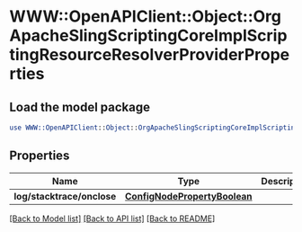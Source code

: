 # WWW::OpenAPIClient::Object::OrgApacheSlingScriptingCoreImplScriptingResourceResolverProviderProperties

## Load the model package
```perl
use WWW::OpenAPIClient::Object::OrgApacheSlingScriptingCoreImplScriptingResourceResolverProviderProperties;
```

## Properties
Name | Type | Description | Notes
------------ | ------------- | ------------- | -------------
**log/stacktrace/onclose** | [**ConfigNodePropertyBoolean**](ConfigNodePropertyBoolean.md) |  | [optional] 

[[Back to Model list]](../README.md#documentation-for-models) [[Back to API list]](../README.md#documentation-for-api-endpoints) [[Back to README]](../README.md)



